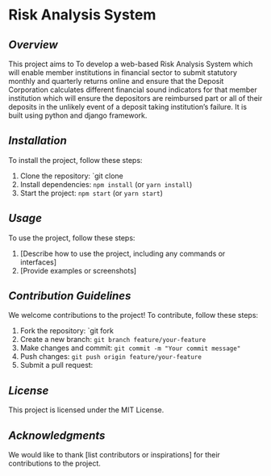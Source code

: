 # Risk Analysis System

## *Overview*

This project aims to To develop a web-based Risk Analysis System which will enable member institutions in financial sector to submit statutory monthly and quarterly returns online and ensure that the Deposit Corporation calculates different financial sound indicators for that member institution which will ensure the depositors are reimbursed part or all of their deposits in the unlikely event of a deposit taking institution’s failure. It is built using python and django framework.

## *Installation*

To install the project, follow these steps:

1. Clone the repository: `git clone 
2. Install dependencies: `npm install` (or `yarn install`)
3. Start the project: `npm start` (or `yarn start`)

## *Usage*

To use the project, follow these steps:

1. [Describe how to use the project, including any commands or interfaces]
2. [Provide examples or screenshots]

## *Contribution Guidelines*

We welcome contributions to the project! To contribute, follow these steps:

1. Fork the repository: `git fork 
2. Create a new branch: `git branch feature/your-feature`
3. Make changes and commit: `git commit -m "Your commit message"`
4. Push changes: `git push origin feature/your-feature`
5. Submit a pull request: 

## *License*

This project is licensed under the MIT License.

## *Acknowledgments*

We would like to thank [list contributors or inspirations] for their contributions to the project.
